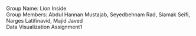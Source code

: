 Group Name: Lion Inside  
Group Members: Abdul Hannan Mustajab, Seyedbehnam Rad, Siamak Seifi, Narges Latifinavid, Majid Javed  
Data Visualization Assignment1
